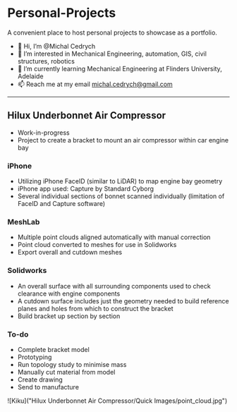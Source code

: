 # Personal-Projects
 A convenient place to host personal projects to showcase as a portfolio.

- 👋 Hi, I’m @Michal Cedrych
- 👀 I’m interested in Mechanical Engineering, automation, GIS, civil structures, robotics
- 🌱 I’m currently learning Mechanical Engineering at Flinders University, Adelaide
- 📫 Reach me at my email michal.cedrych@gmail.com

***

## Hilux Underbonnet Air Compressor

- Work-in-progress
- Project to create a bracket to mount an air compressor within car engine bay

### iPhone

- Utilizing iPhone FaceID (similar to LiDAR) to map engine bay geometry
- iPhone app used: Capture by Standard Cyborg
- Several individual sections of bonnet scanned individually (limitation of FaceID and Capture software)

### MeshLab

- Multiple point clouds aligned automatically with manual correction
- Point cloud converted to meshes for use in Solidworks
- Export overall and cutdown meshes

### Solidworks

- An overall surface with all surrounding components used to check clearance with engine components
- A cutdown surface includes just the geometry needed to build reference planes and holes from which to construct the bracket
- Build bracket up section by section

### To-do

- Complete bracket model
- Prototyping
- Run topology study to minimise mass
- Manually cut material from model
- Create drawing
- Send to manufacture

![Kiku]("Hilux Underbonnet Air Compressor/Quick Images/point_cloud.jpg")
